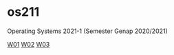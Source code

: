 # os211
Operating Systems 2021-1 (Semester Genap 2020/2021)

[W01](https://mackarelfish.github.io/os211/W01)
[W02](https://mackarelfish.github.io/os211/W02)
[W03](https://mackarelfish.github.io/os211/W03)
